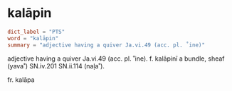 # kalāpin

``` toml
dict_label = "PTS"
word = "kalāpin"
summary = "adjective having a quiver Ja.vi.49 (acc. pl. ˚ine)"
```

adjective having a quiver Ja.vi.49 (acc. pl. ˚ine). f. kalāpinī a bundle, sheaf (yava˚) SN.iv.201 SN.ii.114 (naḷa˚).

fr. kalāpa

